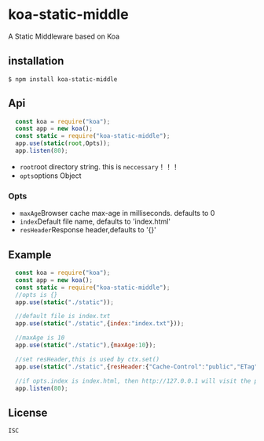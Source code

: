 # koa-static-middle
A Static Middleware based on Koa
## installation
`$ npm install koa-static-middle`

## Api
```js
  const koa = require("koa");
  const app = new koa();
  const static = require("koa-static-middle");
  app.use(static(root,Opts));
  app.listen(80);
```
* `root`root directory string. this is `neccessary`！！！
* `opts`options Object

### Opts
* `maxAge`Browser cache max-age in milliseconds. defaults to 0
* `index`Default file name, defaults to 'index.html'
* `resHeader`Response header,defaults to '{}'

## Example
```js
  const koa = require("koa");
  const app = new koa();
  const static = require("koa-static-middle");
  //opts is {}
  app.use(static("./static"));

  //default file is index.txt
  app.use(static("./static",{index:"index.txt"}));

  //maxAge is 10
  app.use(static("./static"),{maxAge:10});

  //set resHeader,this is used by ctx.set()
  app.use(static("./static",{resHeader:{"Cache-Control":"public","ETag":123}}));

  //if opts.index is index.html, then http://127.0.0.1 will visit the path "./static/index.html"
  app.listen(80);
```
## License
`ISC`
